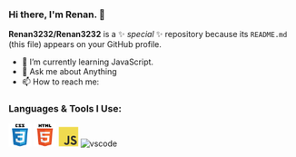 ### Hi there, I'm Renan. 👋


**Renan3232/Renan3232** is a ✨ _special_ ✨ repository because its `README.md` (this file) appears on your GitHub profile.


- 🌱 I’m currently learning JavaScript.
- 💬 Ask me about Anything
- 📫 How to reach me: 


<h3>Languages & Tools I Use:</h3>
<p><img src="https://raw.githubusercontent.com/devicons/devicon/master/icons/css3/css3-original-wordmark.svg" alt="css3" width="40" height="40"/>
<img src="https://raw.githubusercontent.com/devicons/devicon/master/icons/html5/html5-original-wordmark.svg" alt="html5" width="40" height="40"/>
<img src="https://raw.githubusercontent.com/devicons/devicon/master/icons/javascript/javascript-original.svg" alt="javascript" width="35" height="35"/>
<img src="https://cdn.jsdelivr.net/gh/devicons/devicon/icons/vscode/vscode-original.svg" alt="vscode" width="35" height="35"/>
</p>
